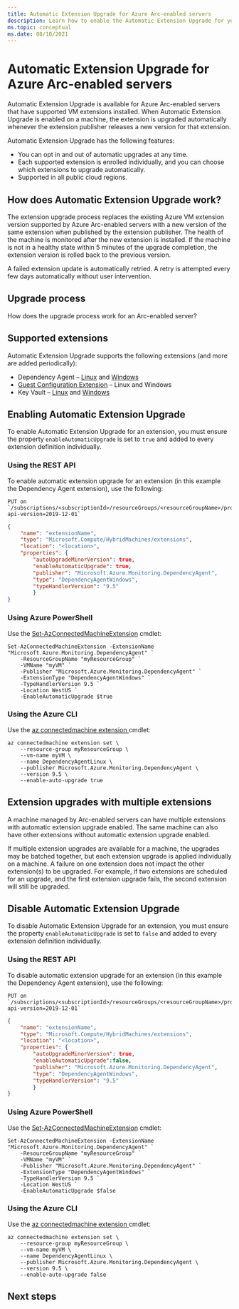 ```yaml
---
title: Automatic Extension Upgrade for Azure Arc-enabled servers
description: Learn how to enable the Automatic Extension Upgrade for your Azure Arc-enabled servers.
ms.topic: conceptual
ms.date: 08/10/2021
---
```


# Automatic Extension Upgrade for Azure Arc-enabled servers

Automatic Extension Upgrade is available for Azure Arc-enabled servers that have supported VM extensions installed. When Automatic Extension Upgrade is enabled on a machine, the extension is upgraded automatically whenever the extension publisher releases a new version for that extension.

 Automatic Extension Upgrade has the following features:

- You can opt in and out of automatic upgrades at any time.
- Each supported extension is enrolled individually, and you can choose which extensions to upgrade automatically.
- Supported in all public cloud regions.

## How does Automatic Extension Upgrade work?

The extension upgrade process replaces the existing Azure VM extension version supported by Azure Arc-enabled servers with a new version of the same extension when published by the extension publisher. The health of the machine is monitored after the new extension is installed. If the machine is not in a healthy state within 5 minutes of the upgrade completion, the extension version is rolled back to the previous version.

A failed extension update is automatically retried. A retry is attempted every few days automatically without user intervention.

## Upgrade process

How does the upgrade process work for an Arc-enabled server?

## Supported extensions

Automatic Extension Upgrade supports the following extensions (and more are added periodically):

- Dependency Agent – [Linux](./extensions/agent-dependency-linux.md) and [Windows](./extensions/agent-dependency-windows.md)
- [Guest Configuration Extension](./extensions/guest-configuration.md) – Linux and Windows
- Key Vault – [Linux](./extensions/key-vault-linux.md) and [Windows](./extensions/key-vault-windows.md)

## Enabling Automatic Extension Upgrade

To enable Automatic Extension Upgrade for an extension, you must ensure the property `enableAutomaticUpgrade` is set to `true` and added to every extension definition individually.

### Using the REST API

To enable automatic extension upgrade for an extension (in this example the Dependency Agent extension), use the following:

```
PUT on `/subscriptions/<subscriptionId>/resourceGroups/<resourceGroupName>/providers/Microsoft.HybridCompute/machines/<machineName>/extensions/<extensionName>?api-version=2019-12-01`
```

```json
{    
    "name": "extensionName",
    "type": "Microsoft.Compute/HybridMachines/extensions",
    "location": "<location>",
    "properties": {
        "autoUpgradeMinorVersion": true,
        "enableAutomaticUpgrade": true, 
        "publisher": "Microsoft.Azure.Monitoring.DependencyAgent",
        "type": "DependencyAgentWindows",
        "typeHandlerVersion": "9.5"
        }
}
```

### Using Azure PowerShell

Use the [Set-AzConnectedMachineExtension](/powershell/module/az.connectedmachine/new-azconnectedmachineextension) cmdlet:

```azurepowershell-interactive
Set-AzConnectedMachineExtension -ExtensionName "Microsoft.Azure.Monitoring.DependencyAgent" `
    -ResourceGroupName "myResourceGroup" `
    -VMName "myVM" `
    -Publisher "Microsoft.Azure.Monitoring.DependencyAgent" `
    -ExtensionType "DependencyAgentWindows" `
    -TypeHandlerVersion 9.5 `
    -Location WestUS `
    -EnableAutomaticUpgrade $true
```

### Using the Azure CLI

Use the [az connectedmachine extension ](/cli/azure/connectedmachine/extension) cmdlet:

```azurecli-interactive
az connectedmachine extension set \
    --resource-group myResourceGroup \
    --vm-name myVM \
    --name DependencyAgentLinux \
    --publisher Microsoft.Azure.Monitoring.DependencyAgent \
    --version 9.5 \
    --enable-auto-upgrade true
```

## Extension upgrades with multiple extensions

A machine managed by Arc-enabled servers can have multiple extensions with automatic extension upgrade enabled. The same machine can also have other extensions without automatic extension upgrade enabled.  

If multiple extension upgrades are available for a machine, the upgrades may be batched together, but each extension upgrade is applied individually on a machine. A failure on one extension does not impact the other extension(s) to be upgraded. For example, if two extensions are scheduled for an upgrade, and the first extension upgrade fails, the second extension will still be upgraded.

## Disable Automatic Extension Upgrade

To disable Automatic Extension Upgrade for an extension, you must ensure the property `enableAutomaticUpgrade` is set to `false` and added to every extension definition individually.

### Using the REST API

To disable automatic extension upgrade for an extension (in this example the Dependency Agent extension), use the following:

```
PUT on `/subscriptions/<subscriptionId>/resourceGroups/<resourceGroupName>/providers/Microsoft.HybridCompute/machines/<machineName>/extensions/<extensionName>?api-version=2019-12-01`
```

```json
{    
    "name": "extensionName",
    "type": "Microsoft.Compute/HybridMachines/extensions",
    "location": "<location>",
    "properties": {
        "autoUpgradeMinorVersion": true,
        "enableAutomaticUpgrade":false, 
        "publisher": "Microsoft.Azure.Monitoring.DependencyAgent",
        "type": "DependencyAgentWindows",
        "typeHandlerVersion": "9.5"
        }
}
```

### Using Azure PowerShell

Use the [Set-AzConnectedMachineExtension](/powershell/module/az.connectedmachine/new-azconnectedmachineextension) cmdlet:

```azurepowershell-interactive
Set-AzConnectedMachineExtension -ExtensionName "Microsoft.Azure.Monitoring.DependencyAgent" `
    -ResourceGroupName "myResourceGroup" `
    -VMName "myVM" `
    -Publisher "Microsoft.Azure.Monitoring.DependencyAgent" `
    -ExtensionType "DependencyAgentWindows" `
    -TypeHandlerVersion 9.5 `
    -Location WestUS `
    -EnableAutomaticUpgrade $false
```

### Using the Azure CLI

Use the [az connectedmachine extension ](/cli/azure/connectedmachine/extension) cmdlet:

```azurecli-interactive
az connectedmachine extension set \
    --resource-group myResourceGroup \
    --vm-name myVM \
    --name DependencyAgentLinux \
    --publisher Microsoft.Azure.Monitoring.DependencyAgent \
    --version 9.5 \
    --enable-auto-upgrade false
```

## Next steps
